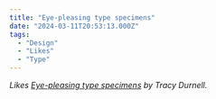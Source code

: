 ```yaml
---
title: "Eye-pleasing type specimens"
date: "2024-03-11T20:53:13.000Z"
tags: 
  - "Design"
  - "Likes"
  - "Type"
---
```


_Likes [Eye-pleasing type specimens](https://tracydurnell.com/2024/03/09/eye-pleasing-type-specimens/) by Tracy Durnell._
